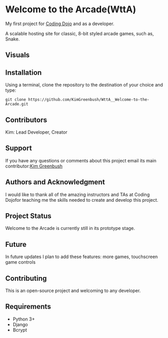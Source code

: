 # Welcome to the Arcade(WttA)
My first project for [Coding Dojo](https://www.codingdojo.com/) and as a developer.

A scalable hosting site for classic, 8-bit styled arcade games, such as, Snake.

## Visuals

## Installation
Using a terminal, clone the repository to the destination of your choice and type:

`git clone https://github.com/KimGreenbush/WttA__Welcome-to-the-Arcade.git`

## Contributors
Kim: Lead Developer, Creator

## Support
If you have any questions or comments about this project email its main contributor:[Kim Greenbush](mailto:kim_greenbush@icloud.com)

## Authors and Acknowledgment
I would like to thank all of the amazing instructors and TAs at Coding Dojofor teaching me the skills needed to create and develop this project.

## Project Status
Welcome to the Arcade is currently still in its prototype stage.

## Future
In future updates I plan to add these features: more games, touchscreen game controls

## Contributing
This is an open-source project and welcoming to any developer.

## Requirements
- Python 3+
- Django
- Bcrypt

